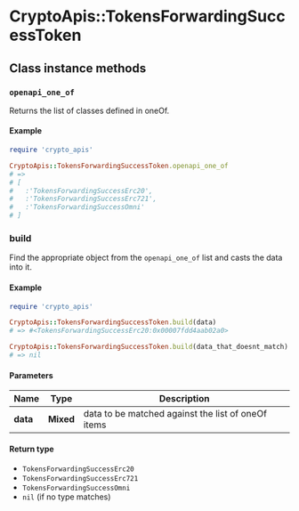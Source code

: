 # CryptoApis::TokensForwardingSuccessToken

## Class instance methods

### `openapi_one_of`

Returns the list of classes defined in oneOf.

#### Example

```ruby
require 'crypto_apis'

CryptoApis::TokensForwardingSuccessToken.openapi_one_of
# =>
# [
#   :'TokensForwardingSuccessErc20',
#   :'TokensForwardingSuccessErc721',
#   :'TokensForwardingSuccessOmni'
# ]
```

### build

Find the appropriate object from the `openapi_one_of` list and casts the data into it.

#### Example

```ruby
require 'crypto_apis'

CryptoApis::TokensForwardingSuccessToken.build(data)
# => #<TokensForwardingSuccessErc20:0x00007fdd4aab02a0>

CryptoApis::TokensForwardingSuccessToken.build(data_that_doesnt_match)
# => nil
```

#### Parameters

| Name | Type | Description |
| ---- | ---- | ----------- |
| **data** | **Mixed** | data to be matched against the list of oneOf items |

#### Return type

- `TokensForwardingSuccessErc20`
- `TokensForwardingSuccessErc721`
- `TokensForwardingSuccessOmni`
- `nil` (if no type matches)

